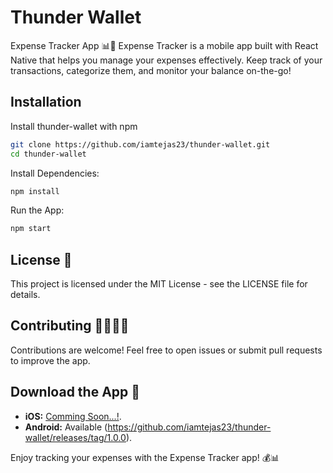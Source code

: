 
# Thunder Wallet

Expense Tracker App 📊💸 Expense Tracker is a mobile app built with React Native that helps you manage your expenses effectively. Keep track of your transactions, categorize them, and monitor your balance on-the-go!


## Installation

Install thunder-wallet with npm

```bash
git clone https://github.com/iamtejas23/thunder-wallet.git
cd thunder-wallet
```
Install Dependencies:
```bash
npm install
```
Run the App:
```bash
npm start
```

## License 📄
This project is licensed under the MIT License - see the LICENSE file for details.




## Contributing 👩‍💻👨‍💻

Contributions are welcome! Feel free to open issues or submit pull requests to improve the app.

## Download the App 📲

- **iOS:** [Comming Soon...!](link-to-your-app-on-app-store).
- **Android:** Available (https://github.com/iamtejas23/thunder-wallet/releases/tag/1.0.0).

Enjoy tracking your expenses with the Expense Tracker app! 💰📊
